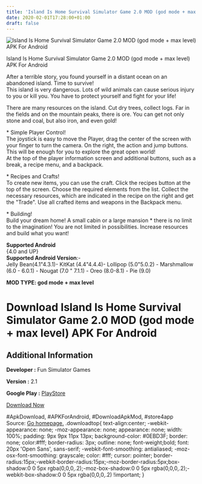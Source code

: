 ```yaml
---
title: 'Island Is Home Survival Simulator Game 2.0 MOD (god mode + max level) APK For Android'
date: 2020-02-01T17:28:00+01:00
draft: false
---
```


![Island Is Home Survival Simulator Game 2.0 MOD (god mode + max level) APK For Android](https://i1.wp.com/apkhome.net/wp-content/uploads/2020/02/Island-Is-Home-Survival-Simulator-Game-2.0-MOD-god-mode-max-level.png "Island Is Home Survival Simulator Game 2.0 MOD (god mode + max level) APK For Android")

  

Island Is Home Survival Simulator Game 2.0 MOD (god mode + max level) APK For Android

After a terrible story, you found yourself in a distant ocean on an abandoned island. Time to survive!  
This island is very dangerous. Lots of wild animals can cause serious injury to you or kill you. You have to protect yourself and fight for your life!

There are many resources on the island. Cut dry trees, collect logs. Far in the fields and on the mountain peaks, there is ore. You can get not only stone and coal, but also iron, and even gold!

\* Simple Player Control!  
The joystick is easy to move the Player, drag the center of the screen with your finger to turn the camera. On the right, the action and jump buttons. This will be enough for you to explore the great open world!  
At the top of the player information screen and additional buttons, such as a break, a recipe menu, and a backpack.

\* Recipes and Crafts!  
To create new items, you can use the craft. Click the recipes button at the top of the screen. Choose the required elements from the list. Collect the necessary resources, which are indicated in the recipe on the right and get the "Trade". Use all crafted items and weapons in the Backpack menu.

\* Building!  
Build your dream home! A small cabin or a large mansion \* there is no limit to the imagination! You are not limited in possibilities. Increase resources and build what you want!

**Supported Android**  
{4.0 and UP}  
**Supported Android Version**:-  
Jelly Bean(4.1"4.3.1)- KitKat (4.4"4.4.4)- Lollipop (5.0"5.0.2) - Marshmallow (6.0 - 6.0.1) - Nougat (7.0 " 7.1.1) - Oreo (8.0-8.1) - Pie (9.0)

**MOD TYPE: god mode + max level**

Download Island Is Home Survival Simulator Game 2.0 MOD (god mode + max level) APK For Android
==============================================================================================

Additional Information
----------------------

**Developer :** Fun Simulator Games

**Version :** 2.1

**Google Play :** [PlayStore](https://play.google.com/store/apps/details?id=com.funsimgames.island.is.home.survival.game)

  

[Download Now](https://store4app.co/post/island-is-home-survival-simulator-game-2-0-mod-god-mode-max-level-apk-for-android_1580573965)

  
#ApkDownload, #APKForAndroid, #DownloadApkMod, #store4app  
Source: [Go homepage.](https://store4app.co/post/island-is-home-survival-simulator-game-2-0-mod-god-mode-max-level-apk-for-android_1580573965) .downloadtop{ text-align:center; -webkit-appearance: none; -moz-appearance: none; appearance: none; width: 100%; padding: 9px 9px 11px 13px; background-color: #0EBD3F; border: none; color:#fff; border-radius: 3px; outline: none; font-weight;bold; font: 20px 'Open Sans', sans-serif; -webkit-font-smoothing: antialiased; -moz-osx-font-smoothing: grayscale; color: #fff; cursor: pointer; border-radius:15px;-webkit-border-radius:15px;-moz-border-radius:5px;box-shadow:0 0 5px rgba(0,0,0,.2);-moz-box-shadow:0 0 5px rgba(0,0,0,.2);-webkit-box-shadow:0 0 5px rgba(0,0,0,.2) !important; }